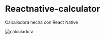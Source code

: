 # Reactnative-calculator
Calculadora hecha con React Native


![calculadora](https://user-images.githubusercontent.com/67299584/115126720-b3cf6380-9fa7-11eb-8ab2-02d9a6459c15.PNG)

